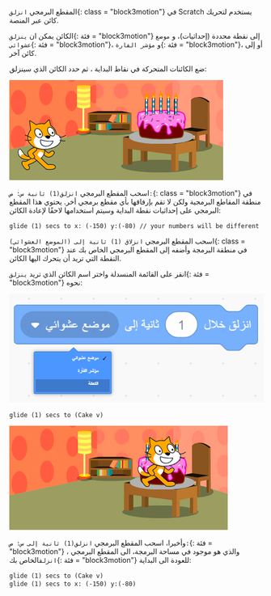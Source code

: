 المقطع البرمجي `انزلق`{: class = "block3motion"} في Scratch يستخدم لتحريك كائن عبر المنصة.

الكائن يمكن ان `ينزلق`{: فئة = "block3motion"} إلى نقطة محددة (إحداثيات)، و `موضع عشوائي`{: فئة = "block3motion"}، و `مؤشر الفارة`{: فئة = "block3motion"}، أو إلى كائن آخر.

ضع الكائنات المتحركة في نقاط البداية ، ثم حدد الكائن الذي سينزلق:

![الخلفية مع كل من الكائنات (القطة والكعك) في وضع البداية.](images/example-start.png)

اسحب المقطع البرمجي `انزلق(1) ثانية س: ص:`{: class = "block3motion"} في منطقة المقاطع البرمجية ولكن لا تقم بإرفاقها بأي مقطع برمجي أخر. يحتوي هذا المقطع البرمجي على إحداثيات نقطة البداية وسيتم استخدامها لاحقًا لإعادة الكائن:

```blocks3
glide (1) secs to x: (-150) y:(-80) // your numbers will be different
```

اسحب المقطع البرمجي `انزلاق (1) ثانية إلى (الموضع العشوائي)`{: class = "block3motion"} في منطقة البرمجة وأضفه إلى المقطع البرمجي الخاص بك عند النقطة التي تريد أن يتحرك اليها الكائن.

انقر على القائمة المنسدلة واختر اسم الكائن الذي تريد `ينزلق`{: فئة = "block3motion"} نحوه:

![ القائمة المنسدلة للمقطع البرمجي انزلق تعرض الكائنات الاخرى في القائمة.](images/glide-menu.png)

```blocks3
glide (1) secs to (Cake v)
```

![المنصة تظهر كائن القطة انزلقت نحو الكعكة .](images/example-end.png)

وأخيرا، اسحب المقطع البرمجي `انزلق(1) ثانية إلى س: ص:`{: فئة = "block3motion"} ، والذي هو موجود في مساحة البرمجة، الى المقطع البرمجي `انزلق`الخاص بك{: فئة = "block3motion"} للعودة الى البداية:

```blocks3
glide (1) secs to (Cake v)
glide (1) secs to x: (-150) y:(-80)
```
